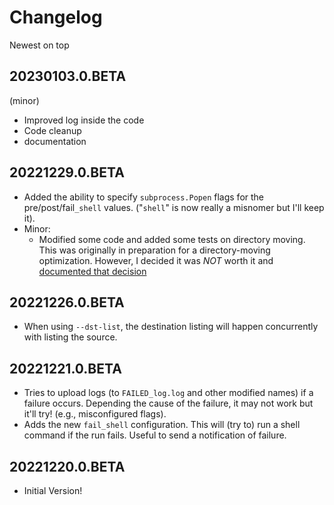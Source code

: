 # Changelog

Newest on top

## 20230103.0.BETA

(minor)

- Improved log inside the code
- Code cleanup
- documentation

## 20221229.0.BETA

- Added the ability to specify `subprocess.Popen` flags for the pre/post/fail`_shell` values. ("`shell`" is now really a misnomer but I'll keep it).
- Minor:
    - Modified some code and added some tests on directory moving. This was originally in preparation for a directory-moving optimization. However, I decided it was *NOT* worth it and [documented that decision](docs/Directory_Move_Optimization.md)

## 20221226.0.BETA

- When using `--dst-list`, the destination listing will happen concurrently with listing the source.

## 20221221.0.BETA

- Tries to upload logs (to `FAILED_log.log` and other modified names) if a failure occurs. Depending the cause of the failure, it may not work but it'll try! (e.g., misconfigured flags).
- Adds the new `fail_shell` configuration. This will (try to) run a shell command if the run fails. Useful to send a notification of failure.

## 20221220.0.BETA

- Initial Version!
